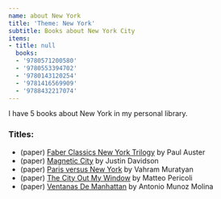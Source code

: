 ```yaml
---
name: about New York
title: 'Theme: New York'
subtitle: Books about New York City
items:
- title: null
  books:
  - '9780571200580'
  - '9780553394702'
  - '9780143120254'
  - '9781416569909'
  - '9788432217074'
---
```

I have 5 books about New York in my personal library.

### Titles:
- (paper) [Faber Classics New York Trilogy](/books/info/9780571200580) by Paul Auster
- (paper) [Magnetic City](/books/info/9780553394702) by Justin Davidson
- (paper) [Paris versus New York](/books/info/9780143120254) by Vahram Muratyan
- (paper) [The City Out My Window](/books/info/9781416569909) by Matteo Pericoli
- (paper) [Ventanas De Manhattan](/books/info/9788432217074) by Antonio Munoz Molina
